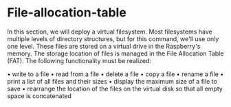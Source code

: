 # File-allocation-table
In this section, we will deploy a virtual filesystem. Most filesystems have multiple levels of directory structures, but for this command, we'll use only one level. These files are stored on a virtual drive in the Raspberry's memory. The storage location of files is managed in the File Allocation Table (FAT). The following functionality must be realized:

• write to a file
• read from a file
• delete a file
• copy a file
• rename a file
• print a list of all files and their sizes
• display the maximum size of a file to save
• rearrange the location of the files on the virtual disk so that all empty space is concatenated
